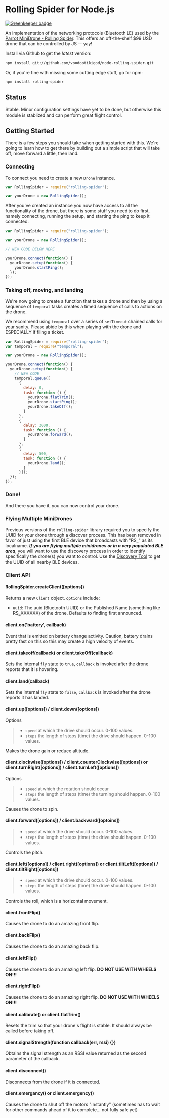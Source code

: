 # Rolling Spider for Node.js

[![Greenkeeper badge](https://badges.greenkeeper.io/reconbot/node-rolling-spider.svg)](https://greenkeeper.io/)

An implementation of the networking protocols (Bluetooth LE) used by the
[Parrot MiniDrone - Rolling Spider](http://www.parrot.com/usa/products/rolling-spider/). This offers an off-the-shelf $99 USD drone that can be controlled by JS -- yay!

Install via Github to get the *latest* version:

```bash
npm install git://github.com/voodootikigod/node-rolling-spider.git
```

Or, if you're fine with missing some cutting edge stuff, go for npm:

```bash
npm install rolling-spider
```

## Status

Stable. Minor configuration settings have yet to be done, but otherwise this module is stablized and can perform great flight control.


## Getting Started

There is a few steps you should take when getting started with this. We're going to learn how to get there by building out a simple script that will take off, move forward a little, then land.


### Connecting

To connect you need to create a new `Drone` instance.

```javascript
var RollingSpider = require("rolling-spider");

var yourDrone = new RollingSpider();
```

After you've created an instance you now have access to all the functionality of the drone, but there is some stuff you need to do first, namely connecting, running the setup, and starting the ping to keep it connected.

```javascript
var RollingSpider = require("rolling-spider");

var yourDrone = new RollingSpider();

// NEW CODE BELOW HERE

yourDrone.connect(function() {
  yourDrone.setup(function() {
    yourDrone.startPing();
  });
});
```
### Taking off, moving, and landing

We're now going to create a function that takes a drone and then by using a sequence of `temporal` tasks creates a timed sequence of calls to actions on the drone.

We recommend using `temporal` over a series of `setTimeout` chained calls for your sanity. Please abide by this when playing with the drone and ESPECIALLY if filing a ticket.

```javascript
var RollingSpider = require("rolling-spider");
var temporal = require("temporal");

var yourDrone = new RollingSpider();

yourDrone.connect(function() {
  yourDrone.setup(function() {
    // NEW CODE
    temporal.queue([
      {
        delay: 0,
        task: function () {
          yourDrone.flatTrim();
          yourDrone.startPing();
          yourDrone.takeOff();
        }
      },
      {
        delay: 3000,
        task: function () {
          yourDrone.forward();
        }
      },
      {
        delay: 500,
        task: function () {
          yourDrone.land();
        }
      }]);
  });
});

```

### Done!

And there you have it, you can now control your drone.


### Flying Multiple MiniDrones

Previous versions of the `rolling-spider` library required you to specify the UUID for your drone through a discover process. This has been removed in favor of just using the first BLE device that broadcasts with "RS_" as its localname. ***If you are flying multiple minidrones or in a very populated BLE area***, you will want to use the discovery process in order to identify specifically the drone(s) you want to control. Use the [Discovery Tool](https://github.com/FluffyJack/node-rolling-spider/blob/master/eg/discover.js) to get the UUID of all nearby BLE devices.


### Client API

#### RollingSpider.createClient([options])

Returns a new `Client` object. `options` include:

* `uuid`: The uuid (Bluetooth UUID) or the Published Name (something like RS_XXXXXX) of the drone. Defaults to finding first announced.

#### client.on('battery', callback) 

Event that is emitted on battery change activity. Caution, battery drains pretty fast on this so this may create a high velocity of events.

#### client.takeoff(callback) __or__ client.takeOff(callback)

Sets the internal `fly` state to `true`, `callback` is invoked after the drone
reports that it is hovering.

#### client.land(callback)

Sets the internal `fly` state to `false`, `callback` is invoked after the drone
reports it has landed.

#### client.up([options]) / client.down([options])

Options

> * `speed` at which the drive should occur. 0-100 values.
> * `steps` the length of steps (time) the drive should happen. 0-100 values.
 
Makes the drone gain or reduce altitude. 

#### client.clockwise([options]) / client.counterClockwise([options]) __or__ client.turnRight([options]) / client.turnLeft([options])

Options

> * `speed` at which the rotation should occur
> * `steps` the length of steps (time) the turning should happen. 0-100 values.

Causes the drone to spin. 

#### client.forward([options]) / client.backward([optoins])

> * `speed` at which the drive should occur. 0-100 values.
> * `steps` the length of steps (time) the drive should happen. 0-100 values.

Controls the pitch.

#### client.left([options]) / client.right([options]) __or__ client.tiltLeft([options]) / client.tiltRight([options])

> * `speed` at which the drive should occur. 0-100 values.
> * `steps` the length of steps (time) the drive should happen. 0-100 values.

Controls the roll, which is a horizontal movement.

#### client.frontFlip()

Causes the drone to do an amazing front flip.

#### client.backFlip()

Causes the drone to do an amazing back flip.

#### client.leftFlip()

Causes the drone to do an amazing left flip. **DO NOT USE WITH WHEELS ON!!!**

#### client.rightFlip()

Causes the drone to do an amazing right flip. **DO NOT USE WITH WHEELS ON!!!**


#### client.calibrate() __or__ client.flatTrim()

Resets the trim so that your drone's flight is stable. It should always be
called before taking off.


#### client.signalStrength(function callback(err, rssi) {})

Obtains the signal strength as an RSSI value returned as the second parameter of the callback.

#### client.disconnect()

Disconnects from the drone if it is connected.


#### client.emergancy() __or__ client.emergency()

Causes the drone to shut off the motors "instantly" (sometimes has to wait for other commands ahead of it to complete... not fully safe yet)
